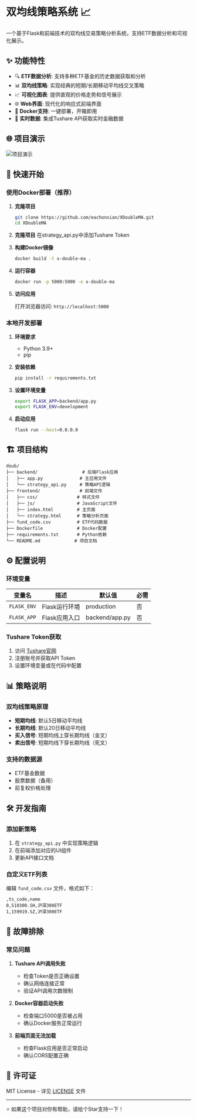 # 双均线策略系统 📈

一个基于Flask和前端技术的双均线交易策略分析系统，支持ETF数据分析和可视化展示。

## ✨ 功能特性

- 🔍 **ETF数据分析**: 支持多种ETF基金的历史数据获取和分析
- 📊 **双均线策略**: 实现经典的短期/长期移动平均线交叉策略
- 📈 **可视化图表**: 提供直观的价格走势和信号展示
- 🌐 **Web界面**: 现代化的响应式前端界面
- 🐳 **Docker支持**: 一键部署，开箱即用
- 🔄 **实时数据**: 集成Tushare API获取实时金融数据

## 🌐 项目演示

![项目演示](https://xxbb.work/dma/)

## 🚀 快速开始

### 使用Docker部署（推荐）

1. **克隆项目**
   ```bash
   git clone https://github.com/eachonxian/XDoubleMA.git
   cd XDoubleMA
   ```

2. **克隆项目**
   在strategy_api.py中添加Tushare Token

3. **构建Docker镜像**
   ```bash
   docker build -t x-double-ma .
   ```

4. **运行容器**
   ```bash
   docker run -p 5000:5000 -e x-double-ma
   ```

5. **访问应用**
   
   打开浏览器访问: `http://localhost:5000`

### 本地开发部署

1. **环境要求**
   - Python 3.9+
   - pip

2. **安装依赖**
   ```bash
   pip install -r requirements.txt
   ```

3. **设置环境变量**
   ```bash
   export FLASK_APP=backend/app.py
   export FLASK_ENV=development
   ```

4. **启动应用**
   ```bash
   flask run --host=0.0.0.0
   ```

## 🏗️ 项目结构

```
doub/
├── backend/                 # 后端Flask应用
│   ├── app.py              # 主应用文件
│   └── strategy_api.py     # 策略API逻辑
├── frontend/               # 前端文件
│   ├── css/               # 样式文件
│   ├── js/                # JavaScript文件
│   ├── index.html         # 主页面
│   └── strategy.html      # 策略分析页面
├── fund_code.csv          # ETF代码数据
├── Dockerfile             # Docker配置
├── requirements.txt       # Python依赖
└── README.md             # 项目文档
```

## ⚙️ 配置说明

### 环境变量

| 变量名 | 描述 | 默认值 | 必需 |
|--------|------|--------|------|
| `FLASK_ENV` | Flask运行环境 | production | 否 |
| `FLASK_APP` | Flask应用入口 | backend/app.py | 否 |

### Tushare Token获取

1. 访问 [Tushare官网](https://tushare.pro/)
2. 注册账号并获取API Token
3. 设置环境变量或在代码中配置

## 📊 策略说明

### 双均线策略原理

- **短期均线**: 默认5日移动平均线
- **长期均线**: 默认20日移动平均线
- **买入信号**: 短期均线上穿长期均线（金叉）
- **卖出信号**: 短期均线下穿长期均线（死叉）

### 支持的数据源

- ETF基金数据
- 股票数据（备用）
- 前复权价格处理

## 🛠️ 开发指南

### 添加新策略

1. 在 `strategy_api.py` 中实现策略逻辑
2. 在前端添加对应的UI组件
3. 更新API接口文档

### 自定义ETF列表

编辑 `fund_code.csv` 文件，格式如下：
```csv
,ts_code,name
0,510300.SH,沪深300ETF
1,159919.SZ,沪深300ETF
```

## 🐛 故障排除

### 常见问题

1. **Tushare API调用失败**
   - 检查Token是否正确设置
   - 确认网络连接正常
   - 验证API调用次数限制

2. **Docker容器启动失败**
   - 检查端口5000是否被占用
   - 确认Docker服务正常运行

3. **前端页面无法加载**
   - 检查Flask应用是否正常启动
   - 确认CORS配置正确

## 📄 许可证

MIT License - 详见 [LICENSE](LICENSE) 文件

---

⭐ 如果这个项目对你有帮助，请给个Star支持一下！

